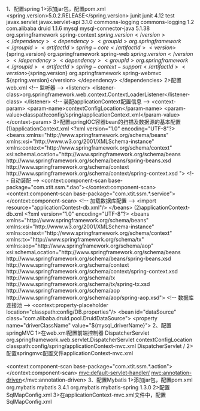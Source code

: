 1、配置spring
	1>添加jar包，配置pom.xml
		<!-- 配置一个全局变量，存储spring框架的版本号 -->
		<properties>
			<spring.version>5.0.2.RELEASE</spring.version>
		</properties>
		<!-- 添加jar包 -->
		<dependencies>
			<dependency>
				<groupId>junit</groupId>
				<artifactId>junit</artifactId>
				<version>4.12</version>
				<scope>test</scope>
			</dependency>
			<dependency>
				<groupId>javax.servlet</groupId>
				<artifactId>javax.servlet-api</artifactId>
				<version>3.1.0</version>
			</dependency>
			<dependency>
				<groupId>commons-logging</groupId>
				<artifactId>commons-logging</artifactId>
				<version>1.2</version>
			</dependency>
			<dependency>
				<groupId>com.alibaba</groupId>
				<artifactId>druid</artifactId>
				<version>1.1.6</version>
			</dependency>
			<dependency>
				<groupId>mysql</groupId>
				<artifactId>mysql-connector-java</artifactId>
				<version>5.1.38</version>
			</dependency>
			<!-- spring框架jar -->
			<dependency>
				<groupId>org.springframework</groupId>
				<artifactId>spring-context</artifactId>
				<version>${spring.version}</version>
			</dependency>
			<dependency>
				<groupId>org.springframework</groupId>
				<artifactId>spring-core</artifactId>
				<version>${spring.version}</version>
			</dependency>
			<dependency>
				<groupId>org.springframework</groupId>
				<artifactId>spring-web</artifactId>
				<version>${spring.version}</version>
			</dependency>
			<dependency>
				<groupId>org.springframework</groupId>
				<artifactId>spring-context-support</artifactId>
				<version>${spring.version}</version>
			</dependency>
			<dependency>
				<groupId>org.springframework</groupId>
				<artifactId>spring-webmvc</artifactId>
				<version>${spring.version}</version>
			</dependency>
		</dependencies>
	2>配置web.xml
		<!-- 监听器 -->
		<listener>
			<listener-class>org.springframework.web.context.ContextLoaderListener</listener-class>
		</listener>
		<!-- 装配applicationContext配置信息  -->
		<context-param>
			<param-name>contextConfigLocation</param-name>
			<param-value>classpath:config/spring/applicationContext.xml</param-value>
		</context-param>
	3>配置springIOC容器bean的扫描及数据源的基本配置
		(1)applicationContext.xml
			<?xml version="1.0" encoding="UTF-8"?>
			<beans xmlns="http://www.springframework.org/schema/beans"
			xmlns:xsi="http://www.w3.org/2001/XMLSchema-instance" 
			xmlns:context="http://www.springframework.org/schema/context"
			xsi:schemaLocation="http://www.springframework.org/schema/beans
	               http://www.springframework.org/schema/beans/spring-beans.xsd
	               http://www.springframework.org/schema/context
	               http://www.springframework.org/schema/context/spring-context.xsd ">
			    <!-- 自动装配 -->         
				<context:component-scan 					base-package="com.xtit.ssm.*.dao"></context:component-scan>       
				<context:component-scan 					base-package="com.xtit.ssm.*.service"></context:component-scan>             
			    <!-- 加载数据库配置 -->   
			    <import resource="applicationContest-db.xml"/>      
			</beans>
		(2)applicationContext-db.xml
			<?xml version="1.0" encoding="UTF-8"?>
			<beans xmlns="http://www.springframework.org/schema/beans"
			xmlns:xsi="http://www.w3.org/2001/XMLSchema-instance" 
			xmlns:context="http://www.springframework.org/schema/context"
			xmlns:tx="http://www.springframework.org/schema/tx"
			xmlns:aop="http://www.springframework.org/schema/aop"
			xsi:schemaLocation="http://www.springframework.org/schema/beans
	               http://www.springframework.org/schema/beans/spring-beans.xsd
	               http://www.springframework.org/schema/context
	               http://www.springframework.org/schema/context/spring-context.xsd
	               http://www.springframework.org/schema/tx
	               http://www.springframework.org/schema/tx/spring-tx.xsd 
	               http://www.springframework.org/schema/aop
	               http://www.springframework.org/schema/aop/spring-aop.xsd">
				<!-- 数据库连接池 -->
				<context:property-placeholder location="classpath:config/DB.properties"/> 
				<bean id="dataSource" class="com.alibaba.druid.pool.DruidDataSource">
					<property name="driverClassName" value="${mysql_driverName}"></property>
					<property name="url" value="${mysql_url}"></property>
					<property name="username" value="${mysql_user}"></property>
					<property name="password" value="${mysql_passwd}"></property>
				</bean> 
			</beans>
2、配置springMVC
	1>在web.xml配置前端控制器
		<!-- 配置前端控制器 -->
		<servlet>
			<servlet-name>DispatcherServlet</servlet-name>
			<servlet-class>org.springframework.web.servlet.DispatcherServlet</servlet-class>
			<init-param>
				<param-name>contextConfigLocation</param-name>
				<param-value>classpath:config/spring/applicationContext-mvc.xml</param-value>
			</init-param>
		</servlet>
		<servlet-mapping>
			<servlet-name>DispatcherServlet</servlet-name>
			<!-- 前端页面→/;后端系统→*.action -->
			<url-pattern>/</url-pattern>
		</servlet-mapping>
	2>配置springmvc配置文件applicationContext-mvc.xml
		<?xml version="1.0" encoding="UTF-8"?>
		<beans xmlns="http://www.springframework.org/schema/beans"
		xmlns:xsi="http://www.w3.org/2001/XMLSchema-instance" 
		xmlns:context="http://www.springframework.org/schema/context"
		xmlns:mvc="http://www.springframework.org/schema/mvc"
		xsi:schemaLocation="http://www.springframework.org/schema/beans
	           http://www.springframework.org/schema/beans/spring-beans.xsd
	           http://www.springframework.org/schema/mvc
	           http://www.springframework.org/schema/mvc/spring-mvc.xsd
	           http://www.springframework.org/schema/context
	           http://www.springframework.org/schema/context/spring-context.xsd ">       
			<!-- 配置自动扫描，将所有的Controller扫描到IOC容器 -->               
			<context:component-scan base-package="com.xtit.ssm.*.action"></context:component-scan>
			<bean class="org.springframework.web.servlet.view.InternalResourceViewResolver">
		    	<property name="prefix" value="/views/"></property>
		    	<property name="suffix" value=".jsp"></property>
		    </bean> 
		    <!-- 将默认的文件交给默认的处理器处理 -->
		    <mvc:default-servlet-handler/> 
		    <!--  -->
		    <mvc:annotation-driven></mvc:annotation-driven>
		</beans>
3、配置Mybatis
	1>添加jar包，配置pom.xml
		<!-- jar包 -->
		<dependency>
			<groupId>org.mybatis</groupId>
			<artifactId>mybatis</artifactId>
			<version>3.4.1</version>
		</dependency>
		<!-- spring-mybatie整合包 -->
		<dependency>
		    <groupId>org.mybatis</groupId>
		    <artifactId>mybatis-spring</artifactId>
		    <version>1.3.0</version>
		</dependency>
	2>配置SqlMapConfig.xml
		<?xml version="1.0" encoding="UTF-8" ?>
		<!DOCTYPE configuration
		  PUBLIC "-//mybatis.org//DTD Config 3.0//EN"
		  "http://mybatis.org/dtd/mybatis-3-config.dtd">
		<configuration>
			<!-- 二级缓存配置 -->
			<settings>
				<setting name="cacheEnabled" value="true"/>
			</settings>
			<!-- 
				注册mapper 
				<mappers>
					<package name="com.xtit.ssm.test.entity"/>
				</mappers>
			-->
		</configuration>
	3>在applicationContext-mvc.xml文件中，配置SqlMapConfig.xml
		<!-- 配置session工厂bean文件 -->
		<bean id="sqlSessionFactory" class="org.mybatis.spring.SqlSessionFactoryBean">
			<property name="dataSource" ref="dataSource"></property>
			<property name="configLocation" 				value="classpath:config/mybatis/SqlMapConfig.xml"></property>
		</bean>
		<!-- 将对应的接口的类型改造为MapperFactoryBean -->
		<bean class="org.mybatis.spring.mapper.MapperScannerConfigurer">
			<property name="sqlSessionFactoryBeanName" value="sqlSessionFactory"></property>
			<property name="basePackage" value="com.xtit.ssm.*.dao"></property>
		</bean>
